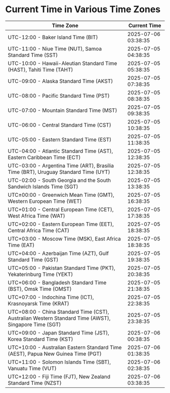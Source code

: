 # Current Time in Various Time Zones

| Time Zone | Current Time |
|-----------|--------------|
| UTC-12:00 - Baker Island Time (BIT) | 2025-07-06 03:38:35 |
| UTC-11:00 - Niue Time (NUT), Samoa Standard Time (SST) | 2025-07-05 04:38:35 |
| UTC-10:00 - Hawaii-Aleutian Standard Time (HAST), Tahiti Time (TAHT) | 2025-07-05 05:38:35 |
| UTC-09:00 - Alaska Standard Time (AKST) | 2025-07-05 07:38:35 |
| UTC-08:00 - Pacific Standard Time (PST) | 2025-07-05 08:38:35 |
| UTC-07:00 - Mountain Standard Time (MST) | 2025-07-05 09:38:35 |
| UTC-06:00 - Central Standard Time (CST) | 2025-07-05 10:38:35 |
| UTC-05:00 - Eastern Standard Time (EST) | 2025-07-05 11:38:35 |
| UTC-04:00 - Atlantic Standard Time (AST), Eastern Caribbean Time (ECT) | 2025-07-05 12:38:35 |
| UTC-03:00 - Argentina Time (ART), Brasília Time (BRT), Uruguay Standard Time (UYT) | 2025-07-05 12:38:35 |
| UTC-02:00 - South Georgia and the South Sandwich Islands Time (SGT) | 2025-07-05 13:38:35 |
| UTC±00:00 - Greenwich Mean Time (GMT), Western European Time (WET) | 2025-07-05 16:38:35 |
| UTC+01:00 - Central European Time (CET), West Africa Time (WAT) | 2025-07-05 17:38:35 |
| UTC+02:00 - Eastern European Time (EET), Central Africa Time (CAT) | 2025-07-05 18:38:35 |
| UTC+03:00 - Moscow Time (MSK), East Africa Time (EAT) | 2025-07-05 18:38:35 |
| UTC+04:00 - Azerbaijan Time (AZT), Gulf Standard Time (GST) | 2025-07-05 19:38:35 |
| UTC+05:00 - Pakistan Standard Time (PKT), Yekaterinburg Time (YEKT) | 2025-07-05 20:38:35 |
| UTC+06:00 - Bangladesh Standard Time (BST), Omsk Time (OMST) | 2025-07-05 21:38:35 |
| UTC+07:00 - Indochina Time (ICT), Krasnoyarsk Time (KRAT) | 2025-07-05 22:38:35 |
| UTC+08:00 - China Standard Time (CST), Australian Western Standard Time (AWST), Singapore Time (SGT) | 2025-07-05 23:38:35 |
| UTC+09:00 - Japan Standard Time (JST), Korea Standard Time (KST) | 2025-07-06 00:38:35 |
| UTC+10:00 - Australian Eastern Standard Time (AEST), Papua New Guinea Time (PGT) | 2025-07-06 01:38:35 |
| UTC+11:00 - Solomon Islands Time (SBT), Vanuatu Time (VUT) | 2025-07-06 02:38:35 |
| UTC+12:00 - Fiji Time (FJT), New Zealand Standard Time (NZST) | 2025-07-06 03:38:35 |
